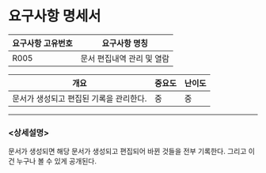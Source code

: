 요구사항 명세서
===================

|요구사항 고유번호|요구사항 명칭|
|---|---|
|R005|문서 편집내역 관리 및 열람|    
  
|개요|중요도|난이도|
|---|---|---|
|문서가 생성되고 편집된 기록을 관리한다.|중|중|

---
### <상세설명>  
문서가 생성되면 해당 문서가 생성되고 편집되어 바뀐 것들을 전부 기록한다.
그리고 이건 누구나 볼 수 있게 공개된다.